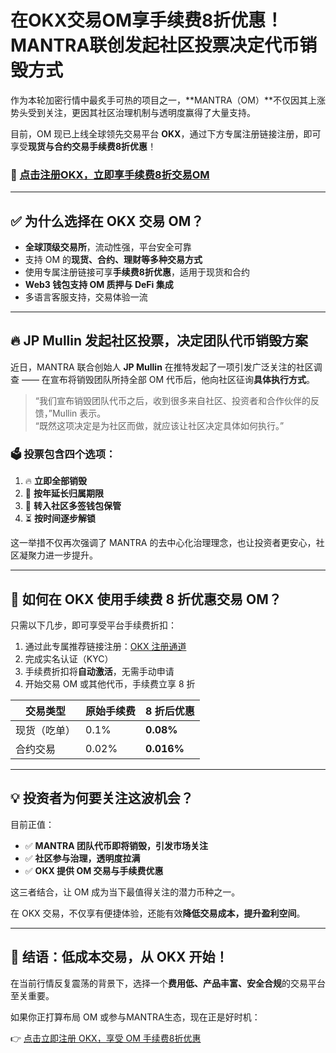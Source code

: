 # 在OKX交易OM享手续费8折优惠！MANTRA联创发起社区投票决定代币销毁方式

作为本轮加密行情中最炙手可热的项目之一，**MANTRA（OM）**不仅因其上涨势头受到关注，更因其社区治理机制与透明度赢得了大量支持。

目前，OM 现已上线全球领先交易平台 **OKX**，通过下方专属注册链接注册，即可享受**现货与合约交易手续费8折优惠**！

### 🔗 [点击注册OKX，立即享手续费8折交易OM](https://bly.one/okx1)

---

## ✅ 为什么选择在 OKX 交易 OM？

- **全球顶级交易所**，流动性强，平台安全可靠  
- 支持 OM 的**现货、合约、理财等多种交易方式**  
- 使用专属注册链接可享**手续费8折优惠**，适用于现货和合约  
- **Web3 钱包支持 OM 质押与 DeFi 集成**  
- 多语言客服支持，交易体验一流

---

## 🔥 JP Mullin 发起社区投票，决定团队代币销毁方案

近日，MANTRA 联合创始人 **JP Mullin** 在推特发起了一项引发广泛关注的社区调查 —— 在宣布将销毁团队所持全部 OM 代币后，他向社区征询**具体执行方式**。

> “我们宣布销毁团队代币之后，收到很多来自社区、投资者和合作伙伴的反馈，”Mullin 表示。  
> “既然这项决定是为社区而做，就应该让社区决定具体如何执行。”

### 🗳️ 投票包含四个选项：

1. 🔥 **立即全部销毁**  
2. 📅 **按年延长归属期限**  
3. 👥 **转入社区多签钱包保管**  
4. ⏳ **按时间逐步解锁**

这一举措不仅再次强调了 MANTRA 的去中心化治理理念，也让投资者更安心，社区凝聚力进一步提升。

---

## 🎯 如何在 OKX 使用手续费 8 折优惠交易 OM？

只需以下几步，即可享受平台手续费折扣：

1. 通过此专属推荐链接注册：[OKX 注册通道](https://bly.one/okx1)  
2. 完成实名认证（KYC）  
3. 手续费折扣将**自动激活**，无需手动申请  
4. 开始交易 OM 或其他代币，手续费立享 8 折

| 交易类型         | 原始手续费 | 8 折后优惠 |
|------------------|------------|------------|
| 现货（吃单）     | 0.1%       | **0.08%**  |
| 合约交易         | 0.02%      | **0.016%** |

---

## 💡 投资者为何要关注这波机会？

目前正值：

- ✅ **MANTRA 团队代币即将销毁，引发市场关注**  
- ✅ **社区参与治理，透明度拉满**  
- ✅ **OKX 提供 OM 交易与手续费优惠**

这三者结合，让 OM 成为当下最值得关注的潜力币种之一。

在 OKX 交易，不仅享有便捷体验，还能有效**降低交易成本，提升盈利空间**。

---

## 🚀 结语：低成本交易，从 OKX 开始！

在当前行情反复震荡的背景下，选择一个**费用低、产品丰富、安全合规**的交易平台至关重要。

如果你正打算布局 OM 或参与MANTRA生态，现在正是好时机：

👉 [点击立即注册 OKX，享受 OM 手续费8折优惠](https://bly.one/okx1)
